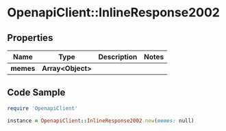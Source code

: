 # OpenapiClient::InlineResponse2002

## Properties

Name | Type | Description | Notes
------------ | ------------- | ------------- | -------------
**memes** | **Array&lt;Object&gt;** |  | 

## Code Sample

```ruby
require 'OpenapiClient'

instance = OpenapiClient::InlineResponse2002.new(memes: null)
```


